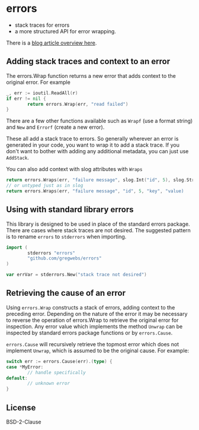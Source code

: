 # errors

* stack traces for errors
* a more structured API for error wrapping.

There is a [blog article overview here](https://blog.gregweber.info/blog/go-errors-library/).

## Adding stack traces and context to an error

The errors.Wrap function returns a new error that adds context to the original error. For example

```go
_, err := ioutil.ReadAll(r)
if err != nil {
        return errors.Wrap(err, "read failed")
}
```

There are a few other functions available such as `Wrapf` (use a format string) and `New` and `Errorf` (create a new error).

These all add a stack trace to errors.
So generally wherever an error is generated in your code, you want to wrap it to add a stack trace.
If you don't want to bother with adding any additional metadata, you can just use `AddStack`.

You can also add context with slog attributes with `Wraps`

```go
return errors.Wraps(err, "failure message", slog.Int("id", 5), slog.String("key", "value))
// or untyped just as in slog
return errors.Wraps(err, "failure message", "id", 5, "key", "value)
```

## Using with standard library errors

This library is designed to be used in place of the standard errors package.
There are cases where stack traces are not desired. The suggested pattern is to rename `errors` to `stderrors` when importing.

```go
import (
        stderrors "errors"
        "github.com/gregwebs/errors"
)

var errVar = stderrors.New("stack trace not desired")
```

## Retrieving the cause of an error

Using `errors.Wrap` constructs a stack of errors, adding context to the preceding error. Depending on the nature of the error it may be necessary to reverse the operation of errors.Wrap to retrieve the original error for inspection. Any error value which implements the method `Unwrap` can be inspected by standard errors package functions or by `errors.Cause`.

`errors.Cause` will recursively retrieve the topmost error which does not implement `Unwrap`, which is assumed to be the original cause. For example:

```go
switch err := errors.Cause(err).(type) {
case *MyError:
        // handle specifically
default:
        // unknown error
}
```

## License

BSD-2-Clause
